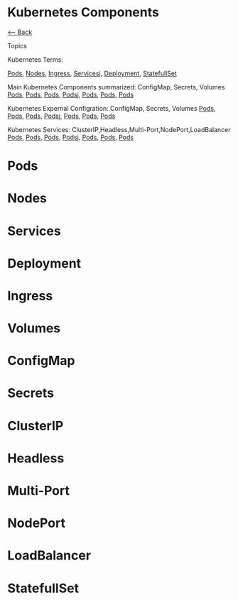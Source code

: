 # Kubernetes Components


[<-- Back](kubernetes.md)

Topics

Kubernetes Terms:

[Pods](#pods), [Nodes](#nodes), [Ingress](#ingress), [Services](#services)j, [Deployment](#deployment), [StatefullSet](#statefullset)


Main Kubernetes Components summarized: ConfigMap, Secrets, Volumes
[Pods](#pods), [Pods](#pods), [Pods](#pods), [Pods](#pods)j, [Pods](#pods), [Pods](#pods), [Pods](#pods)



Kubernetes Expernal Configration: ConfigMap, Secrets, Volumes
[Pods](#pods), [Pods](#pods), [Pods](#pods), [Pods](#pods)j, [Pods](#pods), [Pods](#pods), [Pods](#pods)


Kubernetes Services: ClusterIP,Headless,Multi-Port,NodePort,LoadBalancer
[Pods](#pods), [Pods](#pods), [Pods](#pods), [Pods](#pods)j, [Pods](#pods), [Pods](#pods), [Pods](#pods)








# Pods

# Nodes

# Services

# Deployment

# Ingress

# Volumes

# ConfigMap

# Secrets

# ClusterIP

# Headless 

# Multi-Port 

# NodePort 

# LoadBalancer

# StatefullSet
